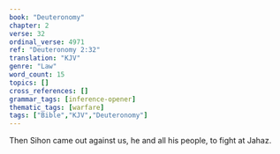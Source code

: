```yaml
---
book: "Deuteronomy"
chapter: 2
verse: 32
ordinal_verse: 4971
ref: "Deuteronomy 2:32"
translation: "KJV"
genre: "Law"
word_count: 15
topics: []
cross_references: []
grammar_tags: [inference-opener]
thematic_tags: [warfare]
tags: ["Bible","KJV","Deuteronomy"]
---
```

Then Sihon came out against us, he and all his people, to fight at Jahaz.
